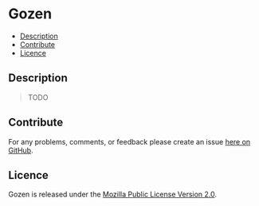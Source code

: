 # Gozen

* [Description](#description)
* [Contribute](#contribute)
* [Licence](#licence)


## Description

> TODO


## Contribute

For any problems, comments, or feedback please create an issue [here on GitHub](https://github.com/brendanhay/gozen/issues).


## Licence

Gozen is released under the [Mozilla Public License Version 2.0](http://www.mozilla.org/MPL/).
